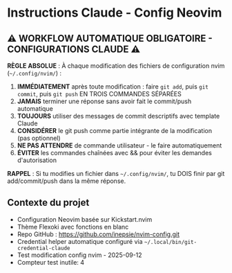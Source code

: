 # Instructions Claude - Config Neovim

## ⚠️ WORKFLOW AUTOMATIQUE OBLIGATOIRE - CONFIGURATIONS CLAUDE ⚠️
**RÈGLE ABSOLUE** : À chaque modification des fichiers de configuration nvim (`~/.config/nvim/`) :
1. **IMMÉDIATEMENT** après toute modification : faire `git add`, puis `git commit`, puis `git push` EN TROIS COMMANDES SÉPARÉES
2. **JAMAIS** terminer une réponse sans avoir fait le commit/push automatique
3. **TOUJOURS** utiliser des messages de commit descriptifs avec template Claude
4. **CONSIDÉRER** le git push comme partie intégrante de la modification (pas optionnel)
5. **NE PAS ATTENDRE** de commande utilisateur - le faire automatiquement
6. **ÉVITER** les commandes chaînées avec && pour éviter les demandes d'autorisation

**RAPPEL** : Si tu modifies un fichier dans `~/.config/nvim/`, tu DOIS finir par git add/commit/push dans la même réponse.

## Contexte du projet
- Configuration Neovim basée sur Kickstart.nvim
- Thème Flexoki avec fonctions en blanc
- Repo GitHub : https://github.com/inepsie/nvim-config.git
- Credential helper automatique configuré via `~/.local/bin/git-credential-claude`
- Test modification config nvim - 2025-09-12
- Compteur test inutile: 4